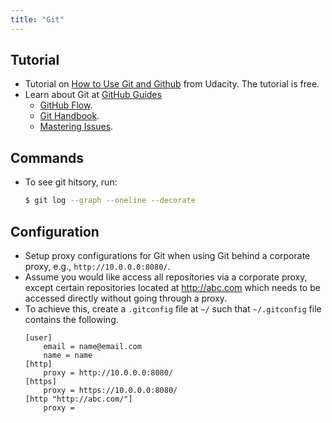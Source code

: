 ```yaml
---
title: "Git"
---
```


## Tutorial
+ Tutorial on [How to Use Git and Github](https://www.udacity.com/course/how-to-use-git-and-github--ud775) from Udacity. The tutorial is free.
+ Learn about Git at [GitHub Guides](https://guides.github.com/)
    + [GitHub Flow](https://guides.github.com/introduction/flow/).
    + [Git Handbook](https://guides.github.com/introduction/git-handbook/).
    + [Mastering Issues](https://guides.github.com/features/issues/).

## Commands
+ To see git hitsory, run:
    ```bash
    $ git log --graph --oneline --decorate
    ```

## Configuration
+ Setup proxy configurations for Git when using Git behind a corporate proxy, e.g., `http://10.0.0.0:8080/`. 
+ Assume you would like access all repositories via a corporate proxy, except certain repositories located at http://abc.com which needs to be accessed directly without going through a proxy. 
+ To achieve this, create a `.gitconfig` file at `~/` such that `~/.gitconfig` file contains the following.
    ```
    [user]
        email = name@email.com
        name = name
    [http]
        proxy = http://10.0.0.0:8080/
    [https]
        proxy = https://10.0.0.0:8080/
    [http "http://abc.com/"]
	    proxy = 	    
    ```